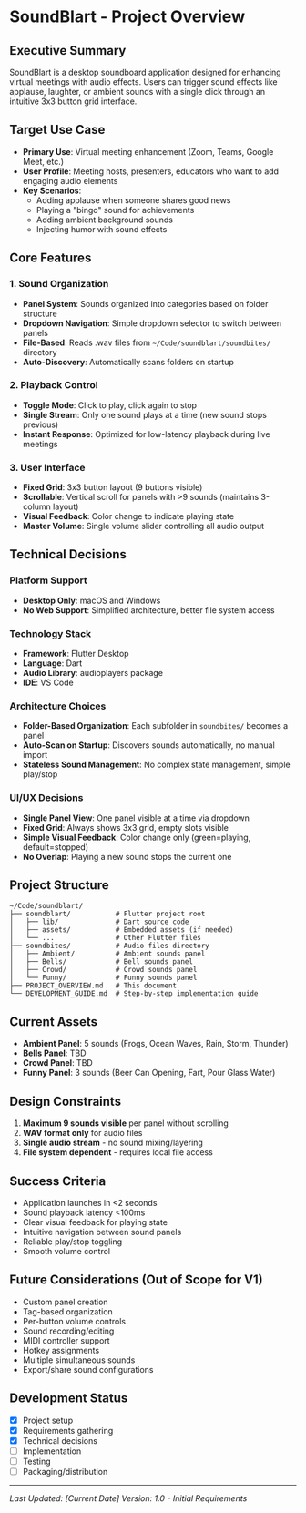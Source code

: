 # SoundBlart - Project Overview

## Executive Summary
SoundBlart is a desktop soundboard application designed for enhancing virtual meetings with audio effects. Users can trigger sound effects like applause, laughter, or ambient sounds with a single click through an intuitive 3x3 button grid interface.

## Target Use Case
- **Primary Use**: Virtual meeting enhancement (Zoom, Teams, Google Meet, etc.)
- **User Profile**: Meeting hosts, presenters, educators who want to add engaging audio elements
- **Key Scenarios**: 
  - Adding applause when someone shares good news
  - Playing a "bingo" sound for achievements
  - Adding ambient background sounds
  - Injecting humor with sound effects

## Core Features

### 1. Sound Organization
- **Panel System**: Sounds organized into categories based on folder structure
- **Dropdown Navigation**: Simple dropdown selector to switch between panels
- **File-Based**: Reads .wav files from `~/Code/soundblart/soundbites/` directory
- **Auto-Discovery**: Automatically scans folders on startup

### 2. Playback Control
- **Toggle Mode**: Click to play, click again to stop
- **Single Stream**: Only one sound plays at a time (new sound stops previous)
- **Instant Response**: Optimized for low-latency playback during live meetings

### 3. User Interface
- **Fixed Grid**: 3x3 button layout (9 buttons visible)
- **Scrollable**: Vertical scroll for panels with >9 sounds (maintains 3-column layout)
- **Visual Feedback**: Color change to indicate playing state
- **Master Volume**: Single volume slider controlling all audio output

## Technical Decisions

### Platform Support
- **Desktop Only**: macOS and Windows
- **No Web Support**: Simplified architecture, better file system access

### Technology Stack
- **Framework**: Flutter Desktop
- **Language**: Dart
- **Audio Library**: audioplayers package
- **IDE**: VS Code

### Architecture Choices
- **Folder-Based Organization**: Each subfolder in `soundbites/` becomes a panel
- **Auto-Scan on Startup**: Discovers sounds automatically, no manual import
- **Stateless Sound Management**: No complex state management, simple play/stop

### UI/UX Decisions
- **Single Panel View**: One panel visible at a time via dropdown
- **Fixed Grid**: Always shows 3x3 grid, empty slots visible
- **Simple Visual Feedback**: Color change only (green=playing, default=stopped)
- **No Overlap**: Playing a new sound stops the current one

## Project Structure
```
~/Code/soundblart/
├── soundblart/           # Flutter project root
│   ├── lib/              # Dart source code
│   ├── assets/           # Embedded assets (if needed)
│   └── ...               # Other Flutter files
├── soundbites/           # Audio files directory
│   ├── Ambient/          # Ambient sounds panel
│   ├── Bells/            # Bell sounds panel
│   ├── Crowd/            # Crowd sounds panel
│   └── Funny/            # Funny sounds panel
├── PROJECT_OVERVIEW.md   # This document
└── DEVELOPMENT_GUIDE.md  # Step-by-step implementation guide
```

## Current Assets
- **Ambient Panel**: 5 sounds (Frogs, Ocean Waves, Rain, Storm, Thunder)
- **Bells Panel**: TBD
- **Crowd Panel**: TBD  
- **Funny Panel**: 3 sounds (Beer Can Opening, Fart, Pour Glass Water)

## Design Constraints
1. **Maximum 9 sounds visible** per panel without scrolling
2. **WAV format only** for audio files
3. **Single audio stream** - no sound mixing/layering
4. **File system dependent** - requires local file access

## Success Criteria
- Application launches in <2 seconds
- Sound playback latency <100ms
- Clear visual feedback for playing state
- Intuitive navigation between sound panels
- Reliable play/stop toggling
- Smooth volume control

## Future Considerations (Out of Scope for V1)
- Custom panel creation
- Tag-based organization
- Per-button volume controls
- Sound recording/editing
- MIDI controller support
- Hotkey assignments
- Multiple simultaneous sounds
- Export/share sound configurations

## Development Status
- [x] Project setup
- [x] Requirements gathering
- [x] Technical decisions
- [ ] Implementation
- [ ] Testing
- [ ] Packaging/distribution

---
*Last Updated: [Current Date]*
*Version: 1.0 - Initial Requirements*
